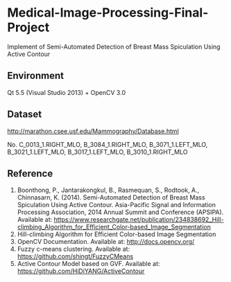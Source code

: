 # Medical-Image-Processing-Final-Project
Implement of Semi-Automated Detection of Breast Mass Spiculation Using Active Contour

## Environment

Qt 5.5 (Visual Studio 2013) + OpenCV 3.0

## Dataset

http://marathon.csee.usf.edu/Mammography/Database.html

No. C_0013_1.RIGHT_MLO, B_3084_1.RIGHT_MLO, B_3071_1.LEFT_MLO, B_3021_1.LEFT_MLO, B_3017_1.LEFT_MLO, B_3010_1.RIGHT_MLO

## Reference

1.	Boonthong, P., Jantarakongkul, B., Rasmequan, S., Rodtook, A., Chinnasarn, K. (2014). Semi-Automated Detection of Breast Mass Spiculation Using Active Contour. Asia-Pacific Signal and Information Processing Association, 2014 Annual Summit and Conference (APSIPA). Available at: https://www.researchgate.net/publication/234838692_Hill-climbing_Algorithm_for_Efficient_Color-based_Image_Segmentation 
2.	Hill-climbing Algorithm for Efficient Color-based Image Segmentation
3.	OpenCV Documentation. Available at: http://docs.opencv.org/
4.	Fuzzy c-means clustering. Available at: https://github.com/shingt/FuzzyCMeans
5.	Active Contour Model based on GVF. Available at: https://github.com/HiDiYANG/ActiveContour

